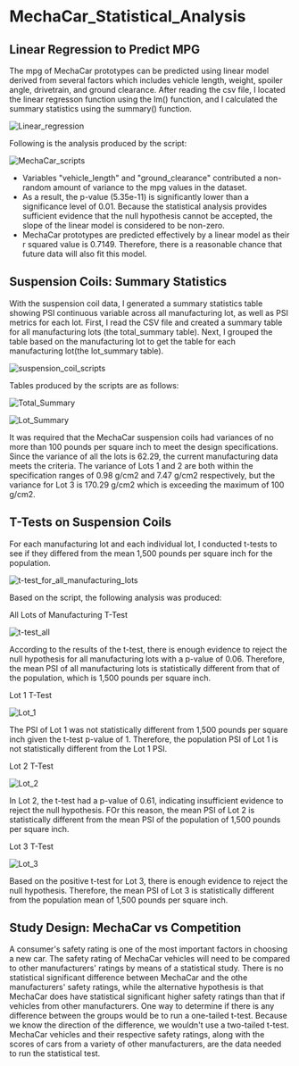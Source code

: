 # MechaCar_Statistical_Analysis


## Linear Regression to Predict MPG
The mpg of MechaCar prototypes can be predicted using linear model derived from several factors which includes vehicle length, weight, spoiler angle, drivetrain, and ground clearance. After reading the csv file, I located the linear regresson function using the lm() function, and I calculated the summary statistics using the summary() function.

![Linear_regression](https://user-images.githubusercontent.com/99752443/174491595-5ed81904-0420-4aa2-9fe8-9c653edb09e6.png)

Following is the analysis produced by the script:

![MechaCar_scripts](https://user-images.githubusercontent.com/99752443/174491606-a8c42c64-ed8d-4d8a-a497-7a00c109b75c.png)

 - Variables "vehicle_length" and "ground_clearance" contributed a non-random amount of variance to the mpg values in the dataset.
 - As a result, the p-value (5.35e-11) is significantly lower than a significance level of 0.01. Because the statistical analysis provides sufficient evidence that the null hypothesis cannot be accepted, the slope of the linear model is considered to be non-zero.
 - MechaCar prototypes are predicted effectively by a linear model as their r squared value is 0.7149. Therefore, there is a reasonable chance that future data will also fit this model.

## Suspension Coils: Summary Statistics
With the suspension coil data, I generated a summary statistics table showing PSI continuous variable across all manufacturing lot, as well as PSI metrics for each lot. First, I read the CSV file and created a summary table for all manufacturing lots (the total_summary table). Next, I grouped the table based on the manufacturing lot to get the table for each manufacturing lot(the lot_summary table).

![suspension_coil_scripts](https://user-images.githubusercontent.com/99752443/174491611-e7488a7c-9594-4bec-82ee-261c78316fd3.png)

Tables produced by the scripts are as follows:

![Total_Summary](https://user-images.githubusercontent.com/99752443/174491636-8343b1da-d3ed-4844-a732-9cc0db6ddcf5.png)

![Lot_Summary](https://user-images.githubusercontent.com/99752443/174491649-eaf644e0-c316-4fa3-8831-0c2ca0b3d385.png)

It was required that the MechaCar suspension coils had variances of no more than 100 pounds per square inch to meet the design specifications. Since the variance of all the lots is 62.29, the current manufacturing data meets the criteria. The variance of Lots 1 and 2 are both within the specification ranges of 0.98 g/cm2 and 7.47 g/cm2 respectively, but the variance for Lot 3 is 170.29 g/cm2 which is exceeding the maximum of 100 g/cm2.

## T-Tests on Suspension Coils
For each manufacturing lot and each individual lot, I conducted t-tests to see if they differed from the mean 1,500 pounds per square inch for the population.

![t-test_for_all_manufacturing_lots](https://user-images.githubusercontent.com/99752443/174491672-7416207f-797d-4c9b-940f-69950a7c8785.png)

Based on the script, the following analysis was produced:

All Lots of Manufacturing T-Test

![t-test_all](https://user-images.githubusercontent.com/99752443/174491696-6163bf9b-0d2e-447f-9659-ab52d5382921.png)


According to the results of the t-test, there is enough evidence to reject the null hypothesis for all manufacturing lots with a p-value of 0.06. Therefore, the mean PSI of all manufacturing lots is statistically different from that of the population, which is 1,500 pounds per square inch.

Lot 1 T-Test

![Lot_1](https://user-images.githubusercontent.com/99752443/174491702-5ab7d03f-d6f5-4f2c-9b98-3a4388997592.png)

The PSI of Lot 1 was not statistically different from 1,500 pounds per square inch given the t-test p-value of 1. Therefore, the population PSI of Lot 1 is not statistically different from the Lot 1 PSI.

Lot 2 T-Test

![Lot_2](https://user-images.githubusercontent.com/99752443/174491709-c777d279-4680-4c40-a0d1-07575950906d.png)

In Lot 2, the t-test had a p-value of 0.61, indicating insufficient evidence to reject the null hypothesis. FOr this reason, the mean PSI of Lot 2 is statistically different from the mean PSI of the population of 1,500 pounds per square inch.

Lot 3 T-Test

![Lot_3](https://user-images.githubusercontent.com/99752443/174491710-81f818d4-f163-4fa3-b6f4-7b9650534266.png)

Based on the positive t-test for Lot 3, there is enough evidence to reject the null hypothesis. Therefore, the mean PSI of Lot 3 is statistically different from the population mean of 1,500 pounds per square inch.

## Study Design: MechaCar vs Competition
A consumer's safety rating is one of the most important factors in choosing a new car. The safety rating of MechaCar vehicles will need to be compared to other manufacturers' ratings by means of a statistical study. There is no statistical significant difference between MechaCar and the othe manufacturers' safety ratings, while the alternative hypothesis is that MechaCar does have statistical significant higher safety ratings than that if vehicles from other manufacturers. One way to determine if there is any difference between the groups would be to run a one-tailed t-test. Because we know the direction of the difference, we wouldn't use a two-tailed t-test. MechaCar vehicles and their respective safety ratings, along with the scores of cars from a variety of other manufacturers, are the data needed to run the statistical test.
